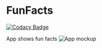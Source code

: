 # FunFacts

[![Codacy Badge](https://api.codacy.com/project/badge/Grade/679addb913794aeb9db054fa67bb9afc)](https://app.codacy.com/app/BurnerB/FunFacts?utm_source=github.com&utm_medium=referral&utm_content=BurnerB/FunFacts&utm_campaign=Badge_Grade_Dashboard)

App shows fun facts
![App mockup](http://treehouse-code-samples.s3.amazonaws.com/Android/fun_facts_mockups.png)
